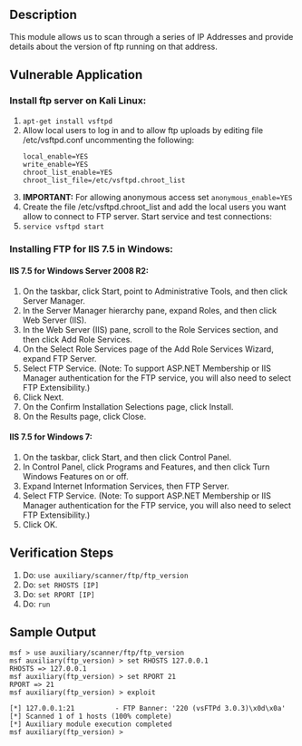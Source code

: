 ## Description

This module allows us to scan through a series of IP Addresses and provide details about the version of ftp running on that address.

## Vulnerable Application

### Install ftp server on Kali Linux:

1.  ```apt-get install vsftpd```
2. Allow local users to log in and to allow ftp uploads by editing file /etc/vsftpd.conf uncommenting the following:
	```
	local_enable=YES
	write_enable=YES
	chroot_list_enable=YES
	chroot_list_file=/etc/vsftpd.chroot_list
	```
3. **IMPORTANT:** For allowing anonymous access set ```anonymous_enable=YES```
4. Create the file /etc/vsftpd.chroot_list and add the local users you want allow to connect to FTP server. Start service and test connections:
5. ```service vsftpd start``` 

### Installing FTP for IIS 7.5 in Windows:

#### IIS 7.5 for Windows Server 2008 R2:

1. On the taskbar, click Start, point to Administrative Tools, and then click Server Manager.
2. In the Server Manager hierarchy pane, expand Roles, and then click Web Server (IIS).
3. In the Web Server (IIS) pane, scroll to the Role Services section, and then click Add Role Services.
4. On the Select Role Services page of the Add Role Services Wizard, expand FTP Server.
5. Select FTP Service. (Note: To support ASP.NET Membership or IIS Manager authentication for the FTP service, you will also need to select FTP Extensibility.)
6. Click Next.
7. On the Confirm Installation Selections page, click Install.
8. On the Results page, click Close. 

#### IIS 7.5 for Windows 7:

1. On the taskbar, click Start, and then click Control Panel.
2. In Control Panel, click Programs and Features, and then click Turn Windows Features on or off.
3. Expand Internet Information Services, then FTP Server.
4. Select FTP Service. (Note: To support ASP.NET Membership or IIS Manager authentication for the FTP service, you will also need to select FTP Extensibility.)
5. Click OK. 

## Verification Steps

1. Do: ```use auxiliary/scanner/ftp/ftp_version```
2. Do: ```set RHOSTS [IP]```
3. Do: ```set RPORT [IP]```
4. Do: ```run```

## Sample Output
```
msf > use auxiliary/scanner/ftp/ftp_version
msf auxiliary(ftp_version) > set RHOSTS 127.0.0.1
RHOSTS => 127.0.0.1
msf auxiliary(ftp_version) > set RPORT 21
RPORT => 21
msf auxiliary(ftp_version) > exploit

[*] 127.0.0.1:21          - FTP Banner: '220 (vsFTPd 3.0.3)\x0d\x0a'
[*] Scanned 1 of 1 hosts (100% complete)
[*] Auxiliary module execution completed
msf auxiliary(ftp_version) > 
```
